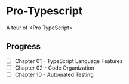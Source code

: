 # Pro-Typescript

A tour of &lt;Pro TypeScript>

## Progress

- [ ] Chapter 01 - TypeScript Language Features
- [ ] Chapter 02 - Code Organization
- [ ] Chapter 10 - Automated Testing
